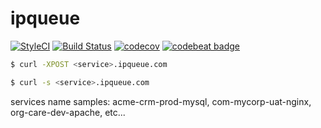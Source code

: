 # ipqueue
[![StyleCI](https://github.styleci.io/repos/158704688/shield?branch=master)](https://github.styleci.io/repos/158704688)
[![Build Status](https://travis-ci.org/javanile/ipqueue.svg?branch=master)](https://travis-ci.org/javanile/ipqueue)
[![codecov](https://codecov.io/gh/javanile/ipqueue/branch/master/graph/badge.svg)](https://codecov.io/gh/javanile/ipqueue)
[![codebeat badge](https://codebeat.co/badges/ab2ec960-30b4-44d6-b359-e0aaf40d7cd4)](https://codebeat.co/projects/github-com-javanile-ipqueue-master)

```bash
$ curl -XPOST <service>.ipqueue.com
```

```bash
$ curl -s <service>.ipqueue.com
```

services name samples: acme-crm-prod-mysql, com-mycorp-uat-nginx, org-care-dev-apache, etc...
